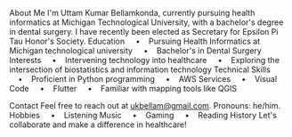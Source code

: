 About Me
I'm Uttam Kumar Bellamkonda, currently pursuing health informatics at Michigan Technological University, with a bachelor's degree in dental surgery. I have recently been elected as Secretary for Epsilon Pi Tau Honor's Society. 
Education
    •    Pursuing Health Informatics at Michigan technological university
    •    Bachelor's in Dental Surgery
Interests
    •    Intervening technology into healthcare
    •    Exploring the intersection of biostatistics and information technology
Technical Skills
    •    Proficient in Python programming
    •    AWS Services
    •    Visual Code
    •    Flutter
    •    Familiar with mapping tools like QGIS
    
Contact
Feel free to reach out at ukbellam@gmail.com.
Pronouns: he/him.
Hobbies
    •    Listening Music
    •    Gaming
    •    Reading History 
Let's collaborate and make a difference in healthcare!
